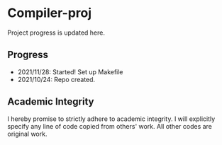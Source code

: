 # Compiler-proj
Project progress is updated here.

## Progress
- 2021/11/28: Started! Set up Makefile
- 2021/10/24: Repo created.

## Academic Integrity
I hereby promise to strictly adhere to academic integrity. I will explicitly specify any line of code copied from others' work. All other codes are original work.
